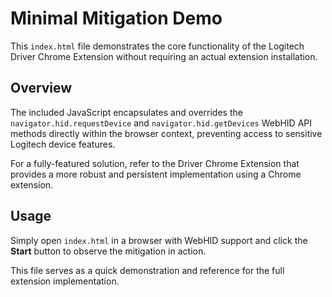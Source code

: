 # Minimal Mitigation Demo

This `index.html` file demonstrates the core functionality of the Logitech Driver Chrome Extension without requiring an actual extension installation.

## Overview
The included JavaScript encapsulates and overrides the `navigator.hid.requestDevice` and `navigator.hid.getDevices` WebHID API methods directly within the browser context, preventing access to sensitive Logitech device features.

For a fully-featured solution, refer to the Driver Chrome Extension that provides a more robust and persistent implementation using a Chrome extension.

## Usage
Simply open `index.html` in a browser with WebHID support and click the **Start** button to observe the mitigation in action.

This file serves as a quick demonstration and reference for the full extension implementation.

